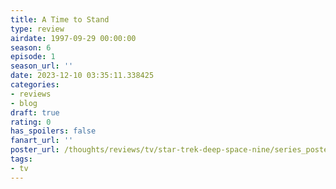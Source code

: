 ```yaml
---
title: A Time to Stand
type: review
airdate: 1997-09-29 00:00:00
season: 6
episode: 1
season_url: ''
date: 2023-12-10 03:35:11.338425
categories:
- reviews
- blog
draft: true
rating: 0
has_spoilers: false
fanart_url: ''
poster_url: /thoughts/reviews/tv/star-trek-deep-space-nine/series_poster.jpg
tags:
- tv
---
```


